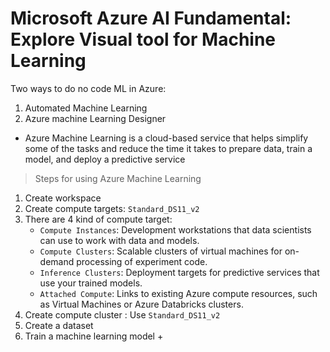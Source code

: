 # Microsoft Azure AI Fundamental: Explore Visual tool for Machine Learning

Two ways to do no code ML in Azure:
1. Automated Machine Learning
2. Azure machine Learning Designer

+ Azure Machine Learning is a cloud-based service that helps simplify some of the tasks and reduce the time it takes to prepare data, train a model, and deploy a predictive service

> Steps for using Azure Machine Learning
1. Create workspace
2. Create compute targets: `Standard_DS11_v2`
3. There are 4 kind of compute target:
   + `Compute Instances`: Development workstations that data scientists can use to work with data and models.
   + `Compute Clusters`: Scalable clusters of virtual machines for on-demand processing of experiment code.
   + `Inference Clusters`: Deployment targets for predictive services that use your trained models.
   + `Attached Compute`: Links to existing Azure compute resources, such as Virtual Machines or Azure Databricks clusters.
3. Create compute cluster : Use `Standard_DS11_v2`
4. Create a dataset
5. Train a machine learning model
   + 
